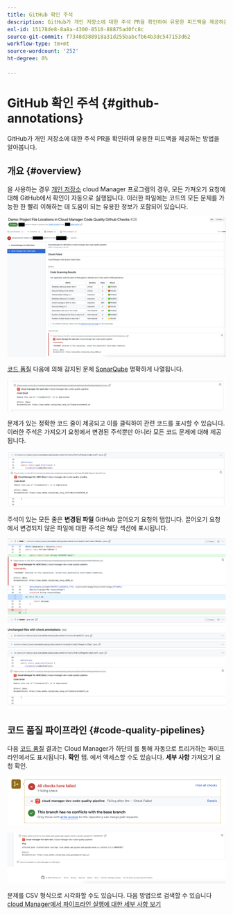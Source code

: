 ```yaml
---
title: GitHub 확인 주석
description: GitHub가 개인 저장소에 대한 주석 PR을 확인하여 유용한 피드백을 제공하는 방법을 알아봅니다.
exl-id: 15178de8-8a8a-4300-8510-88875ad0fc8c
source-git-commit: f7348d388918a31d255babcfb64b3dc547153d62
workflow-type: tm+mt
source-wordcount: '252'
ht-degree: 0%

---
```



# GitHub 확인 주석 {#github-annotations}

GitHub가 개인 저장소에 대한 주석 PR을 확인하여 유용한 피드백을 제공하는 방법을 알아봅니다.

## 개요 {#overview}

을 사용하는 경우 [개인 저장소](private-repositories.md) cloud Manager 프로그램의 경우, 모든 가져오기 요청에 대해 GitHub에서 확인이 자동으로 실행됩니다. 이러한 파일에는 코드의 모든 문제를 가능한 한 빨리 이해하는 데 도움이 되는 유용한 정보가 포함되어 있습니다.

![GitHub 확인 주석의 예](assets/github-check-annotations.png)

[코드 품질](/help/implementing/cloud-manager/code-quality-testing.md) 다음에 의해 감지된 문제 [SonarQube](/help/implementing/cloud-manager/custom-code-quality-rules.md) 명확하게 나열됩니다.

![코드 문제 주석의 예](assets/github-check-annotations-example.png)

문제가 있는 정확한 코드 줄이 제공되고 이를 클릭하여 관련 코드를 표시할 수 있습니다. 이러한 주석은 가져오기 요청에서 변경된 주석뿐만 아니라 모든 코드 문제에 대해 제공됩니다.

![코드 문제 주석의 예](assets/github-check-annotations-example-code.png)

주석이 있는 모든 줄은 **변경된 파일** GitHub 끌어오기 요청의 탭입니다. 끌어오기 요청에서 변경되지 않은 파일에 대한 주석은 해당 섹션에 표시됩니다.

![변경된 파일 탭의 주석 예](assets/github-check-annotations-files-changed.png)

## 코드 품질 파이프라인 {#code-quality-pipelines}

다음 [코드 품질](/help/implementing/cloud-manager/code-quality-testing.md) 결과는 Cloud Manager가 하단의 를 통해 자동으로 트리거하는 파이프라인에서도 표시됩니다. **확인** 탭. 에서 액세스할 수도 있습니다. **세부 사항** 가져오기 요청 확인.

![주석의 예](assets/github-check-annotations-code-quality.png)

![주석의 예](assets/github-check-annotations-code-quality-2.png)

문제를 CSV 형식으로 시각화할 수도 있습니다. 다음 방법으로 검색할 수 있습니다 [cloud Manager에서 파이프라인 실행에 대한 세부 사항 보기](/help/implementing/cloud-manager/configuring-pipelines/managing-pipelines.md#view-details)
